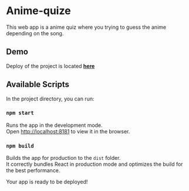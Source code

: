 # Anime-quize

This web app is a anime quiz where you trying to guess the anime depending on the song.<br>

## Demo

Deploy of the project is located <strong>[here](https://ildar107-anime-quiz.netlify.app/)</strong>
<br>

## Available Scripts

In the project directory, you can run:

### `npm start`

Runs the app in the development mode.<br>
Open [http://localhost:8181](http://localhost:8181) to view it in the browser.<br>

### `npm build`

Builds the app for production to the `dist` folder.<br>
It correctly bundles React in production mode and optimizes the build for the best performance.<br>

Your app is ready to be deployed!
